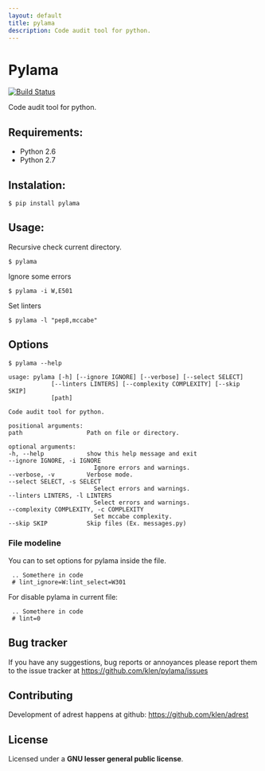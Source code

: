 ```yaml
---
layout: default
title: pylama
description: Code audit tool for python.
---
```


Pylama
======

[![Build Status](https://secure.travis-ci.org/klen/pylama.png?branch=master)](http://travis-ci.org/klen/pylama)

Code audit tool for python.


Requirements:
------------

* Python 2.6
* Python 2.7


Instalation:
------------

    $ pip install pylama


Usage:
------

Recursive check current directory.

    $ pylama

Ignore some errors

    $ pylama -i W,E501

Set linters

    $ pylama -l "pep8,mccabe"


Options
-------

    $ pylama --help

    usage: pylama [-h] [--ignore IGNORE] [--verbose] [--select SELECT]
                [--linters LINTERS] [--complexity COMPLEXITY] [--skip SKIP]
                [path]

    Code audit tool for python.

    positional arguments:
    path                  Path on file or directory.

    optional arguments:
    -h, --help            show this help message and exit
    --ignore IGNORE, -i IGNORE
                            Ignore errors and warnings.
    --verbose, -v         Verbose mode.
    --select SELECT, -s SELECT
                            Select errors and warnings.
    --linters LINTERS, -l LINTERS
                            Select errors and warnings.
    --complexity COMPLEXITY, -c COMPLEXITY
                            Set mccabe complexity.
    --skip SKIP           Skip files (Ex. messages.py)


### File modeline

You can to set options for pylama inside the file.


     .. Somethere in code
     # lint_ignore=W:lint_select=W301


For disable pylama in current file:

     .. Somethere in code
     # lint=0


Bug tracker
-----------

If you have any suggestions, bug reports or annoyances please report them to the issue tracker at https://github.com/klen/pylama/issues


Contributing
------------

Development of adrest happens at github: https://github.com/klen/adrest


License
-------

Licensed under a **GNU lesser general public license**.
